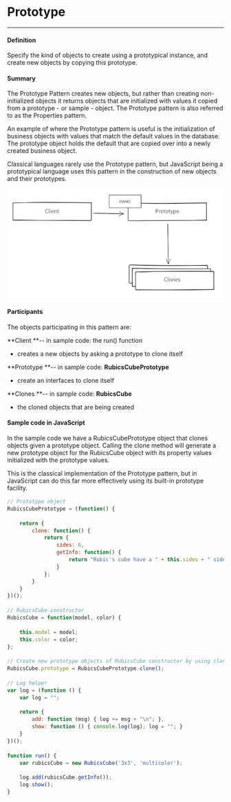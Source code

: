 # Prototype

---

#### Definition

Specify the kind of objects to create using a prototypical instance, and create new objects by copying this prototype.

#### Summary

The Prototype Pattern creates new objects, but rather than creating non-initialized objects it returns objects that are initialized with values it copied from a prototype - or sample - object. The Prototype pattern is also referred to as the Properties pattern.

An example of where the Prototype pattern is useful is the initialization of business objects with values that match the default values in the database. The prototype object holds the default that are copied over into a newly created business object.

Classical languages rarely use the Prototype pattern, but JavaScript being a prototypical language uses this pattern in the construction of new objects and their prototypes.

![](/assets/prototype.png)

#### Participants

The objects participating in this pattern are:

**Client **-- in sample code: the run\(\) function

* creates a new objects by asking a prototype to clone itself

**Prototype **-- in sample code: **RubicsCubePrototype**

* create an interfaces to clone itself

**Clones **-- in sample code: **RubicsCube**

* the cloned objects that are being created

#### Sample code in JavaScript

In the sample code we have a RubicsCubePrototype object that clones objects given a prototype object. Calling the clone method will generate a new prototype object for the RubicsCube object with its property values initialized with the prototype values.

This is the classical implementation of the Prototype pattern, but in JavaScript can do this far more effectively using its built-in prototype facility.

```js
// Prototype object
RubicsCubePrototype = (function() {
	
	return {
		clone: function() {
			return {
				sides: 6,
				getInfo: function() {
					return "Rubic's cube have a " + this.sides + " sides, color " + this.color + " and model " + this.model;
				}
			};
		}
	}
})();

// RubicsCube constructor
RubicsCube = function(model, color) {

	this.model = model;
	this.color = color;
};

// Create new prototype objects of RubicsCube constructor by using clone method
RubicsCube.prototype = RubicsCubePrototype.clone();

// Log helper
var log = (function () {
	var log = "";

	return {
		add: function (msg) { log += msg + "\n"; },
		show: function () { console.log(log); log = ""; }
	}
})();

function run() {
	var rubicsCube = new RubicsCube('3x3', 'multicolor');
	
	log.add(rubicsCube.getInfo());
	log.show();
}
```



